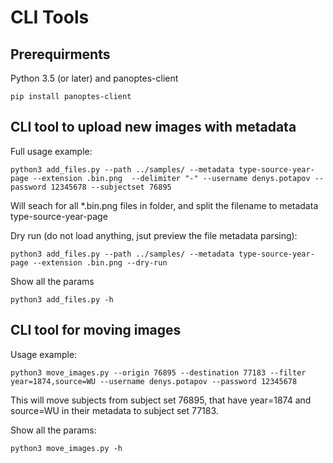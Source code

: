 # CLI Tools

## Prerequirments

Python 3.5 (or later) and panoptes-client

	pip install panoptes-client

## CLI tool to upload new images with metadata

Full usage example:

	python3 add_files.py --path ../samples/ --metadata type-source-year-page --extension .bin.png  --delimiter "-" --username denys.potapov --password 12345678 --subjectset 76895

Will seach for all \*.bin.png files in folder, and split the filename to metadata type-source-year-page

Dry run (do not load anything, jsut preview the file metadata parsing):

	python3 add_files.py --path ../samples/ --metadata type-source-year-page --extension .bin.png --dry-run

Show all the params

	python3 add_files.py -h

## CLI tool for moving images

Usage example:

	python3 move_images.py --origin 76895 --destination 77183 --filter year=1874,source=WU --username denys.potapov --password 12345678

This will move subjects from subject set 76895, that have year=1874 and source=WU in their metadata to subject set 77183.

Show all the params:

	python3 move_images.py -h
